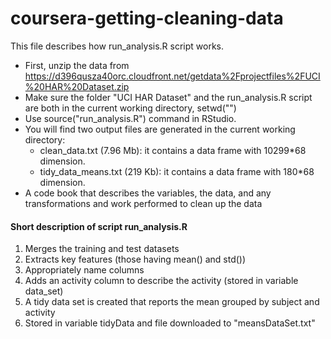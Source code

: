 coursera-getting-cleaning-data
==============================
 
This file describes how run_analysis.R script works.
* First, unzip the data from https://d396qusza40orc.cloudfront.net/getdata%2Fprojectfiles%2FUCI%20HAR%20Dataset.zip
* Make sure the folder "UCI HAR Dataset" and the run_analysis.R script are both in the current working directory, setwd("<current working directory>")
* Use source("run_analysis.R") command in RStudio. 
* You will find two output files are generated in the current working directory:
  - clean_data.txt (7.96 Mb): it contains a data frame  with 10299*68 dimension.
  - tidy_data_means.txt (219 Kb): it contains a data frame with 180*68 dimension.
* A code book that describes the variables, the data, and any transformations and work performed to clean up the data 



#### Short description of script run_analysis.R 

1. Merges the training and test datasets
2. Extracts key features (those having mean() and std())
3. Appropriately name columns
4. Adds an activity column to describe the activity (stored in variable data_set)
5. A tidy data set is created that reports the mean grouped by subject and activity
6. Stored in variable tidyData and file downloaded to "meansDataSet.txt"
